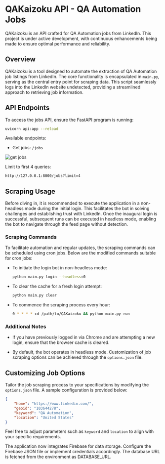 # QAKaizoku API - QA Automation Jobs

QAKaizoku is an API crafted for QA Automation jobs from LinkedIn. This project is under active development, with continuous enhancements being made to ensure optimal performance and reliability.

## Overview

QAKaizoku is a tool designed to automate the extraction of QA Automation job listings from LinkedIn. The core functionality is encapsulated in `main.py`, serving as the central entry point for scraping data. This script seamlessly logs into the LinkedIn website undetected, providing a streamlined approach to retrieving job information.

## API Endpoints

To access the jobs API, ensure the FastAPI program is running:

```bash
uvicorn api:app --reload
```

Available endpoints:

- Get jobs: `/jobs`


![get jobs](examples/example_get_jobs.gif)


Limit to first 4 queries:

```bash
http://127.0.0.1:8000/jobs?limit=4
```


## Scraping Usage

Before diving in, it is recommended to execute the application in a non-headless mode during the initial login. This facilitates the bot in solving challenges and establishing trust with LinkedIn. Once the inaugural login is successful, subsequent runs can be executed in headless mode, enabling the bot to navigate through the feed page without detection.


### Scraping Commands

To facilitate automation and regular updates, the scraping commands can be scheduled using cron jobs. Below are the modified commands suitable for cron jobs:

- To initiate the login bot in non-headless mode:
  ```bash
  python main.py login --headless=0
  ```

- To clear the cache for a fresh login attempt:
  ```bash
  python main.py clear
  ```

- To commence the scraping process every hour:
  ```bash
  0 * * * * cd /path/to/QAKaizoku && python main.py run
  ```


### Additional Notes

- If you have previously logged in via Chrome and are attempting a new login, ensure that the browser cache is cleared.

- By default, the bot operates in headless mode. Customization of job scraping options can be achieved through the `options.json` file.

## Customizing Job Options

Tailor the job scraping process to your specifications by modifying the `options.json` file. A sample configuration is provided below:

```json
{
	"home": "https://www.linkedin.com/",
	"geoid": "103644278",
	"keyword": "QA Automation",
	"location": "United States"
}
```

Feel free to adjust parameters such as `keyword` and `location` to align with your specific requirements.

The application now integrates Firebase for data storage. Configure the Firebase JSON file or implement credentials accordingly. The database URL is fetched from the environment as DATABASE_URL.
